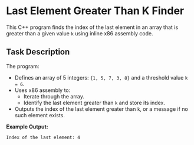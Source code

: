 # Last Element Greater Than K Finder

This C++ program finds the index of the last element in an array that is greater than a given value `k` using inline x86 assembly code.

## Task Description

The program:

- Defines an array of 5 integers: `{1, 5, 7, 3, 8}` and a threshold value `k = 6`.
- Uses x86 assembly to:
  - Iterate through the array.
  - Identify the last element greater than `k` and store its index.
- Outputs the index of the last element greater than `k`, or a message if no such element exists.

**Example Output:**

```
Index of the last element: 4
```